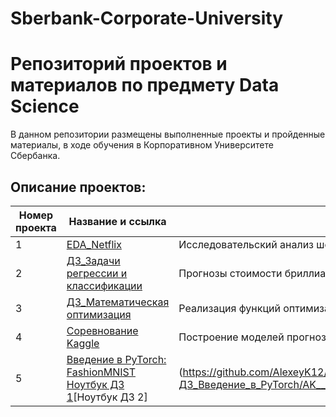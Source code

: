 # Sberbank-Corporate-University

# Репозиторий проектов и материалов по предмету Data Science



В данном репозитории размещены выполненные проекты и пройденные материалы, в ходе обучения в Корпоративном Университете Сбербанка.

## Описание проектов:
| Номер проекта | Название и ссылка | О чем проект                                                     |
|---------------|-------------------|------------------------------------------------------------------|
|1              |[EDA_Netflix](https://github.com/AlexeyK12/Data_scientist-Sberuniversity/blob/main/1_Проект_EDA_Netflix/1_Проект_EDA_Netflix.ipynb)|Исследовательский анализ шоу выпускаемых Netflix|
|2              |[ДЗ_Задачи регрессии и классификации](https://github.com/AlexeyK12/Data_scientist-Sberuniversity/blob/main/ДЗ_Regression%26Classification.ipynb)|Прогнозы стоимости бриллиантов и определение гендера и класса|
|3              |[ДЗ_Математическая оптимизация](https://github.com/AlexeyK12/Data_scientist-Sberuniversity/blob/main/Математическая_оптимизация_ДЗ.ipynb)|Реализация функций оптимизации от градиентного спуска до RMSProp|
|4              |[Соревнование Kaggle](https://github.com/AlexeyK12/Data_scientist-Sberuniversity/blob/main/Проект_2/Проект_2.ipynb)|Построение моделей прогнозирующих стоимость недвижимости|
|5              |[Введение в PyTorch: FashionMNIST Ноутбук ДЗ 1](https://github.com/AlexeyK12/Data_scientist-Sberuniversity/blob/main/ДЗ_Введение_в_PyTorch/AK___Введение_в_DL_1_homework_task_ipynb_.ipynb)[Ноутбук ДЗ 2]|(https://github.com/AlexeyK12/Data_scientist-Sberuniversity/blob/main/ДЗ_Введение_в_PyTorch/AK__Введение_в_DL_2_homework_task_ipynb_.ipynb) | Основы работы с библиотекой разработки нейронных сетей - torch |






